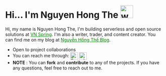 # Hi... I'm Nguyen Hong The  <img src="https://user-images.githubusercontent.com/72663882/171687151-bb31c996-c9d2-49c8-b593-734946893b23.gif" alt="waving hand gif" aria-hidden="true" width="40" />

Hi, my name is Nguyen Hong The, I'm building serverless and open source solutions at <a style="color: green" href="https://vnspring.com">VN Spring</a>. I'm also a writer, trader, and content creator. You can find me on my blog at <a style="color: green" href="https://nguyenhongthe.net">Nguyễn Hồng Thế Blog</a>.</p>
- Open to project collaborations
- You can reach me through: <a href="mailto:hello@nguyenhongthe.dev" title="Email"><img alt="Email" src="https://img.shields.io/badge/Email-D14836?style=for-the-badge&logo=gmail&logoColor=white" height="24" align="center"/></a> <a href="https://wa.me/84932648394" title="Whatsapp"><img alt="whatsapp"  src="https://img.shields.io/badge/WhatsApp-25D366?style=for-the-badge&logo=whatsapp&logoColor=white" height="24" align="center"/></a>
- **NOTE** : You can **fork** and **contribute** to any of the projects. If you have any questions, feel free to reach out to me.
